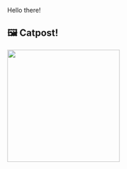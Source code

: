 Hello there!



## 🖼️ Catpost!

<sub>
    <img src="https://cdn2.thecatapi.com/images/avv.jpg" height="256">
</sub>

